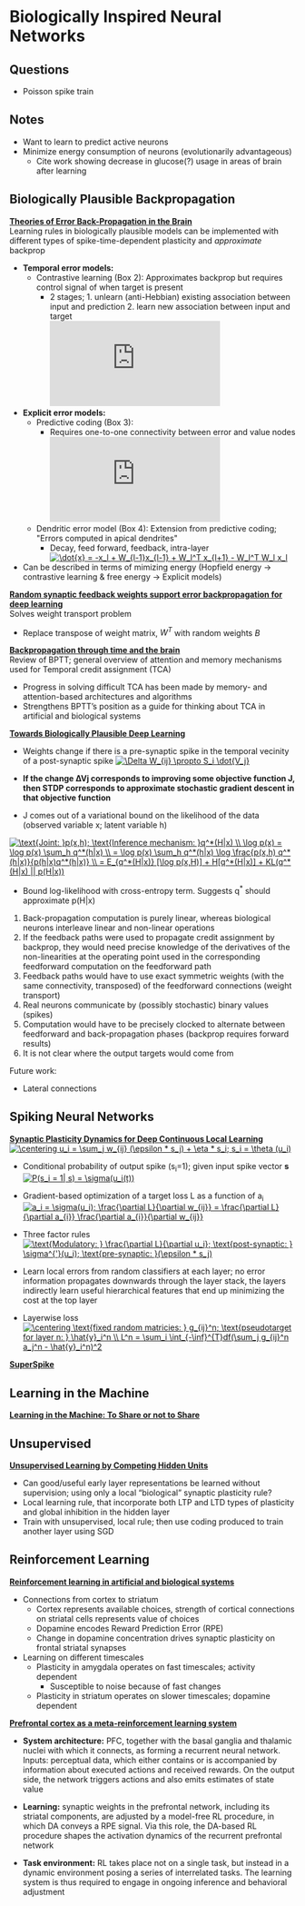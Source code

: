 # Biologically Inspired Neural Networks

## Questions
* Poisson spike train

## Notes
* Want to learn to predict active neurons
* Minimize energy consumption of neurons (evolutionarily advantageous)
  * Cite work showing decrease in glucose(?) usage in areas of brain after learning

## Biologically Plausible Backpropagation  
**[Theories of Error Back-Propagation in the Brain](https://www.sciencedirect.com/science/article/pii/S1364661319300129)**  
Learning rules in biologically plausible models can be implemented with different types of spike-time-dependent plasticity and *approximate* backprop
* **Temporal error models:**
  * Contrastive learning (Box 2): Approximates backprop but requires control signal of when target is present
    * 2 stages; 1. unlearn (anti-Hebbian) existing association between input and prediction 2. learn new association between input and target  
    ![](https://latex.codecogs.com/gif.latex?%5Ccenter%20%5CDelta%20W%20%5Csim%20%28t%20-%20x_L%29x%5ET_%7BL-1%7D%20%3D%20-%20x_L%20x%5ET_%7BL-1%7D%20&plus;%20t%20x%5ET_%7BL-1%7D%20%5Cnewline%20%5Ccenter%20%5CDelta%20W%20%5Csim%20%5Cdelta_L%20x%5ET_%7BL-1%7D)
* **Explicit error models:**
  * Predictive coding (Box 3):
    * Requires one-to-one connectivity between error and value nodes  
    ![](https://latex.codecogs.com/gif.latex?%5Ctext%7BError%20Node%3A%20%7D%20%5Cdelta_l%20%3D%20x_l%20-%20W_%7Bl-1%7D%20x_%7Bl-1%7D%20%5Cnewline%20%5Ctext%7BValue%20Node%3A%20%7D%5Cdot%7Bx%7D%20%3D%20-%20%5Cdelta_l%20&plus;%20W_l%5ET%20%5Cdelta_%7Bl&plus;1%7D)
  * Dendritic error model (Box 4): Extension from predictive coding; "Errors computed in apical dendrites"
    * Decay, feed forward, feedback, intra-layer  
    <a href="https://www.codecogs.com/eqnedit.php?latex=\dot{x}&space;=&space;-x_l&space;&plus;&space;W_{l-1}x_{l-1}&space;&plus;&space;W_l^T&space;x_{l&plus;1}&space;-&space;W_l^T&space;W_l&space;x_l" target="_blank"><img src="https://latex.codecogs.com/gif.latex?\dot{x}&space;=&space;-x_l&space;&plus;&space;W_{l-1}x_{l-1}&space;&plus;&space;W_l^T&space;x_{l&plus;1}&space;-&space;W_l^T&space;W_l&space;x_l" title="\dot{x} = -x_l + W_{l-1}x_{l-1} + W_l^T x_{l+1} - W_l^T W_l x_l" /></a>
* Can be described in terms of mimizing energy (Hopfield energy &rarr; contrastive learning & free energy &rarr; Explicit models)

**[Random synaptic feedback weights support error backpropagation for deep learning](https://www.nature.com/articles/ncomms13276)**  
Solves weight transport problem
* Replace transpose of weight matrix, *W<sup>T</sup>* with random weights *B*

**[Backpropagation through time and the brain](https://reader.elsevier.com/reader/sd/pii/S0959438818302009?token=5BD5FEC9246457E7B82A1D05CF9552D0A225AB8D2019AAA0B40DCC24F5578198F246669B22A804E1B99C966BAA4EF6C6)**  
Review of BPTT; general overview of attention and memory mechanisms used for Temporal credit assignment (TCA)
* Progress in solving difficult TCA has been made by memory- and attention-based architectures and algorithms
* Strengthens BPTT’s position as a guide for thinking about TCA in artificial and biological systems

**[Towards Biologically Plausible Deep Learning](https://arxiv.org/pdf/1502.04156.pdf?utm_content=buffer22202&utm_medium=social&utm_source=plus.google.com&utm_campaign=buffer)**
* Weights change if there is a pre-synaptic spike in the temporal vecinity of a post-synaptic spike
<a href="https://www.codecogs.com/eqnedit.php?latex=\Delta&space;W_{ij}&space;\propto&space;S_i&space;\dot{V_j}" target="_blank"><img src="https://latex.codecogs.com/gif.latex?\Delta&space;W_{ij}&space;\propto&space;S_i&space;\dot{V_j}" title="\Delta W_{ij} \propto S_i \dot{V_j}" /></a>

* **If the change ∆Vj corresponds to improving some objective function J, then STDP corresponds to approximate stochastic gradient descent in that objective function**

* J comes out of a variational bound on the likelihood of the data (observed variable x; latent variable h)

<a href="https://www.codecogs.com/eqnedit.php?latex=\text{Joint:&space;}p(x,h);&space;\text{Inference&space;mechanism:&space;}q^*(H|x)&space;\\&space;\log&space;p(x)&space;=&space;\log&space;p(x)&space;\sum_h&space;q^*(h|x)&space;\\&space;=&space;\log&space;p(x)&space;\sum_h&space;q^*(h|x)&space;\log&space;\frac{p(x,h)&space;q^*(h|x)}{p(h|x)q^*(h|x)}&space;\\&space;=&space;E_{q^*(H|x)}&space;[\log&space;p(x,H)]&space;&plus;&space;H[q^*(H|x)]&space;&plus;&space;KL(q^*(H|x)&space;||&space;p(H|x))" target="_blank"><img src="https://latex.codecogs.com/gif.latex?\text{Joint:&space;}p(x,h);&space;\text{Inference&space;mechanism:&space;}q^*(H|x)&space;\\&space;\log&space;p(x)&space;=&space;\log&space;p(x)&space;\sum_h&space;q^*(h|x)&space;\\&space;=&space;\log&space;p(x)&space;\sum_h&space;q^*(h|x)&space;\log&space;\frac{p(x,h)&space;q^*(h|x)}{p(h|x)q^*(h|x)}&space;\\&space;=&space;E_{q^*(H|x)}&space;[\log&space;p(x,H)]&space;&plus;&space;H[q^*(H|x)]&space;&plus;&space;KL(q^*(H|x)&space;||&space;p(H|x))" title="\text{Joint: }p(x,h); \text{Inference mechanism: }q^*(H|x) \\ \log p(x) = \log p(x) \sum_h q^*(h|x) \\ = \log p(x) \sum_h q^*(h|x) \log \frac{p(x,h) q^*(h|x)}{p(h|x)q^*(h|x)} \\ = E_{q^*(H|x)} [\log p(x,H)] + H[q^*(H|x)] + KL(q^*(H|x) || p(H|x))" /></a>
* Bound log-likelihood with cross-entropy term. Suggests q<sup>\*</sup> should approximate p(H|x)


1. Back-propagation computation is purely linear, whereas biological neurons interleave linear and non-linear operations
2. If the feedback paths were used to propagate credit assignment by backprop, they would need precise knowledge of the derivatives of the non-linearities at the operating point used in the corresponding feedforward computation on the feedforward
path
3. Feedback paths would have to use exact symmetric weights (with the same connectivity,
transposed) of the feedforward connections (weight transport)
4. Real neurons communicate by (possibly stochastic) binary values
(spikes)
5. Computation would have to be precisely clocked to alternate between feedforward and back-propagation phases (backprop requires forward results)
6. It is not clear where the output targets would come from

Future work:
* Lateral connections

## Spiking Neural Networks
**[Synaptic Plasticity Dynamics for Deep Continuous Local Learning](https://arxiv.org/pdf/1811.10766.pdf)**  
<a href="https://www.codecogs.com/eqnedit.php?latex=\centering&space;u_i&space;=&space;\sum_j&space;w_{ij}&space;(\epsilon&space;*&space;s_j)&space;&plus;&space;\eta&space;*&space;s_i;&space;s_i&space;=&space;\theta&space;(u_i)" target="_blank"><img src="https://latex.codecogs.com/gif.latex?\centering&space;u_i&space;=&space;\sum_j&space;w_{ij}&space;(\epsilon&space;*&space;s_j)&space;&plus;&space;\eta&space;*&space;s_i;&space;s_i&space;=&space;\theta&space;(u_i)" title="\centering u_i = \sum_j w_{ij} (\epsilon * s_j) + \eta * s_i; s_i = \theta (u_i)" /></a>

* Conditional probability of output spike (s<sub>i</sub>=1); given input spike vector **s**  
<a href="https://www.codecogs.com/eqnedit.php?latex=P(s_i&space;=&space;1|&space;s)&space;=&space;\sigma(u_i(t))" target="_blank"><img src="https://latex.codecogs.com/gif.latex?P(s_i&space;=&space;1|&space;s)&space;=&space;\sigma(u_i(t))" title="P(s_i = 1| s) = \sigma(u_i(t))" /></a>

* Gradient-based optimization of a target loss L as a function of a<sub>i</sub>  
<a href="https://www.codecogs.com/eqnedit.php?latex=a_i&space;=&space;\sigma(u_i);&space;\frac{\partial&space;L}{\partial&space;w_{ij}}&space;=&space;\frac{\partial&space;L}{\partial&space;a_{i}}&space;\frac{\partial&space;a_{i}}{\partial&space;w_{ij}}" target="_blank"><img src="https://latex.codecogs.com/gif.latex?a_i&space;=&space;\sigma(u_i);&space;\frac{\partial&space;L}{\partial&space;w_{ij}}&space;=&space;\frac{\partial&space;L}{\partial&space;a_{i}}&space;\frac{\partial&space;a_{i}}{\partial&space;w_{ij}}" title="a_i = \sigma(u_i); \frac{\partial L}{\partial w_{ij}} = \frac{\partial L}{\partial a_{i}} \frac{\partial a_{i}}{\partial w_{ij}}" /></a>

* Three factor rules  
<a href="https://www.codecogs.com/eqnedit.php?latex=\text{Modulatory:&space;}&space;\frac{\partial&space;L}{\partial&space;u_i};&space;\text{post-synaptic:&space;}&space;\sigma^{'}(u_i);&space;\text{pre-synaptic:&space;}(\epsilon&space;*&space;s_j)" target="_blank"><img src="https://latex.codecogs.com/gif.latex?\text{Modulatory:&space;}&space;\frac{\partial&space;L}{\partial&space;u_i};&space;\text{post-synaptic:&space;}&space;\sigma^{'}(u_i);&space;\text{pre-synaptic:&space;}(\epsilon&space;*&space;s_j)" title="\text{Modulatory: } \frac{\partial L}{\partial u_i}; \text{post-synaptic: } \sigma^{'}(u_i); \text{pre-synaptic: }(\epsilon * s_j)" /></a>

* Learn local errors from random classifiers at each layer;  no error information propagates downwards through the layer stack, the layers indirectly learn useful hierarchical features that end up minimizing the cost at the top layer

* Layerwise loss  
<a href="https://www.codecogs.com/eqnedit.php?latex=\centering&space;\text{fixed&space;random&space;matricies:&space;}&space;g_{ij}^n;&space;\text{pseudotarget&space;for&space;layer&space;n:&space;}&space;\hat{y}_i^n&space;\\&space;L^n&space;=&space;\sum_i&space;\int_{-\inf}^{T}df(\sum_j&space;g_{ij}^n&space;a_j^n&space;-&space;\hat{y}_i^n)^2" target="_blank"><img src="https://latex.codecogs.com/gif.latex?\centering&space;\text{fixed&space;random&space;matricies:&space;}&space;g_{ij}^n;&space;\text{pseudotarget&space;for&space;layer&space;n:&space;}&space;\hat{y}_i^n&space;\\&space;L^n&space;=&space;\sum_i&space;\int_{-\inf}^{T}df(\sum_j&space;g_{ij}^n&space;a_j^n&space;-&space;\hat{y}_i^n)^2" title="\centering \text{fixed random matricies: } g_{ij}^n; \text{pseudotarget for layer n: } \hat{y}_i^n \\ L^n = \sum_i \int_{-\inf}^{T}df(\sum_j g_{ij}^n a_j^n - \hat{y}_i^n)^2" /></a>

**[SuperSpike]()**

## Learning in the Machine
**[Learning in the Machine: To Share or not to Share]()**

## Unsupervised
**[Unsupervised Learning by Competing Hidden Units](https://arxiv.org/pdf/1806.10181.pdf)**  
* Can good/useful early layer representations be learned without supervision; using only a local “biological” synaptic plasticity rule?
* Local learning rule, that incorporate both LTP and LTD types of plasticity and global inhibition in the hidden layer
* Train with unsupervised, local rule; then use coding produced to train another layer using SGD

## Reinforcement Learning
**[Reinforcement learning in artificial and biological systems](https://www.nature.com/articles/s42256-019-0025-4#ref-CR69)**
* Connections from cortex to striatum
  * Cortex represents available choices, strength of cortical connections on striatal cells represents value of choices
  * Dopamine encodes Reward Prediction Error (RPE)
  * Change in dopamine concentration drives synaptic plasticity on frontal striatal synapses
* Learning on different timescales
  * Plasticity in amygdala operates on fast timescales; activity dependent
    * Susceptible to noise because of fast changes
  * Plasticity in striatum operates on slower timescales; dopamine dependent

**[Prefrontal cortex as a meta-reinforcement learning system]()**
* **System architecture:** PFC, together with the basal ganglia and thalamic nuclei with which it connects, as forming a recurrent neural network. Inputs: perceptual data, which either contains or is accompanied by information about executed actions and received rewards. On the output side, the network triggers actions and also emits estimates of state value

* **Learning:** synaptic weights in the prefrontal network, including its striatal components, are adjusted by a model-free RL procedure, in which DA conveys a RPE signal. Via this role, the DA-based RL procedure shapes the activation dynamics of the recurrent prefrontal network

* **Task environment:** RL takes place not on a single task, but instead in a dynamic environment posing a series of interrelated tasks. The learning system is thus
required to engage in ongoing inference and behavioral adjustment
